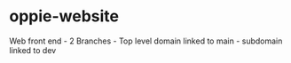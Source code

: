 # oppie-website
Web front end - 2 Branches - Top level domain linked to main - subdomain linked to dev
